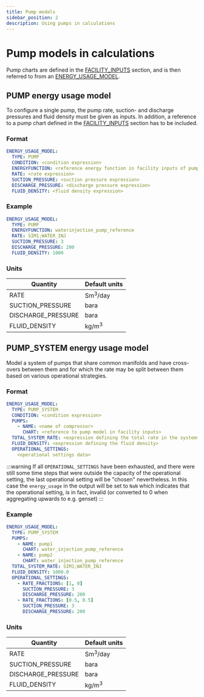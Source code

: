 ```yaml
---
title: Pump models
sidebar_position: 2
description: Using pumps in calculations
---
```


# Pump models in calculations
Pump charts are defined in the [FACILITY_INPUTS](/about/modelling/setup/facility_inputs/index.md) section, and is then referred to from an
[ENERGY_USAGE_MODEL](/about/references/keywords/ENERGY_USAGE_MODEL.md).

## PUMP energy usage model
To configure a single pump, the pump rate, suction- and discharge pressures and fluid density must be given as inputs. In addition, a reference to a pump chart defined in the
[FACILITY_INPUTS](/about/modelling/setup/facility_inputs/pump_modelling/pump_charts.md) section has to be included.

### Format
~~~~~~~~yaml
ENERGY_USAGE_MODEL:
  TYPE: PUMP
  CONDITION: <condition expression>
  ENERGYFUNCTION: <reference energy function in facility inputs of pump type>
  RATE: <rate expression>
  SUCTION_PRESSURE: <suction pressure expression>
  DISCHARGE_PRESSURE: <discharge pressure expression>
  FLUID_DENSITY: <fluid density expression>
~~~~~~~~

### Example
~~~~~~~~yaml
ENERGY_USAGE_MODEL:
  TYPE: PUMP
  ENERGYFUNCTION: waterinjection_pump_reference
  RATE: SIM1;WATER_INJ
  SUCTION_PRESSURE: 3
  DISCHARGE_PRESSURE: 200
  FLUID_DENSITY: 1000
~~~~~~~~

### Units

| Quantity           | Default units      |
|--------------------|--------------------|
| RATE               | Sm<sup>3</sup>/day |
| SUCTION_PRESSURE   | bara                |
| DISCHARGE_PRESSURE | bara               |
| FLUID_DENSITY      | kg/m<sup>3</sup>   |


## PUMP_SYSTEM energy usage model

Model a system of pumps that share common manifolds and have cross-overs between them and for which the rate may be
split between them based on various operational strategies.

### Format
~~~~~~~~yaml
ENERGY_USAGE_MODEL:
  TYPE: PUMP_SYSTEM
  CONDITION: <condition expression>
  PUMPS:
    - NAME: <name of compressor>
      CHART: <reference to pump model in facility inputs>
  TOTAL_SYSTEM_RATE: <expression defining the total rate in the system>
  FLUID_DENSITY: <expression defining the fluid density>
  OPERATIONAL_SETTINGS:
    <operational settings data>
~~~~~~~~

:::warning
 If all `OPERATIONAL_SETTINGS` have been exhausted, and there were still some time steps that were outside the
 capacity of the operational setting, the last operational setting will be "chosen" nevertheless. In this case the
 `energy_usage` in the output will be set to `NaN` which indicates that the operational setting, is in fact, invalid
 (or converted to 0 when aggregating upwards to e.g. genset)
:::

### Example

~~~~~~~~yaml
ENERGY_USAGE_MODEL:
  TYPE: PUMP_SYSTEM
  PUMPS:
    - NAME: pump1
      CHART: water_injection_pump_reference
    - NAME: pump2
      CHART: water_injection_pump_reference
  TOTAL_SYSTEM_RATE: SIM1;WATER_INJ
  FLUID_DENSITY: 1000.0
  OPERATIONAL_SETTINGS:
    - RATE_FRACTIONS: [1, 0]
      SUCTION_PRESSURE: 3
      DISCHARGE_PRESSURE: 200
    - RATE_FRACTIONS: [0.5, 0.5]
      SUCTION_PRESSURE: 3
      DISCHARGE_PRESSURE: 200
~~~~~~~~

### Units

| Quantity           | Default units      |
|--------------------|--------------------|
| RATE               | Sm<sup>3</sup>/day |
| SUCTION_PRESSURE   | bara                |
| DISCHARGE_PRESSURE | bara               |
| FLUID_DENSITY      | kg/m<sup>3</sup>   |